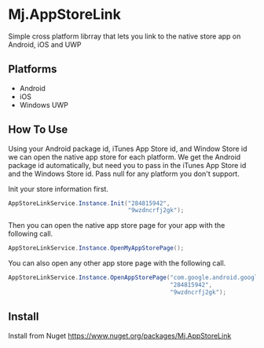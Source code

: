 # Mj.AppStoreLink
Simple cross platform librray that lets you link to the native store app on Android, iOS and UWP

## Platforms
* Android
* iOS
* Windows UWP

## How To Use
Using your Android package id, iTunes App Store id, and Window Store id we can open the native app store for each platform. We get the Android package id automatically, but need you to pass in the iTunes App Store id and the Windows Store id. Pass null for any platform you don't support.

Init your store information first.
```csharp
AppStoreLinkService.Instance.Init("284815942",
                                  "9wzdncrfj2gk");
```
Then you can open the native app store page for your app with the following call.
```csharp
AppStoreLinkService.Instance.OpenMyAppStorePage();
```
You can also open any other app store page with the following call.
```csharp
AppStoreLinkService.Instance.OpenAppStorePage("com.google.android.googlequicksearchbox",
                                              "284815942",
                                              "9wzdncrfj2gk");
```

## Install
Install from Nuget https://www.nuget.org/packages/Mj.AppStoreLink

